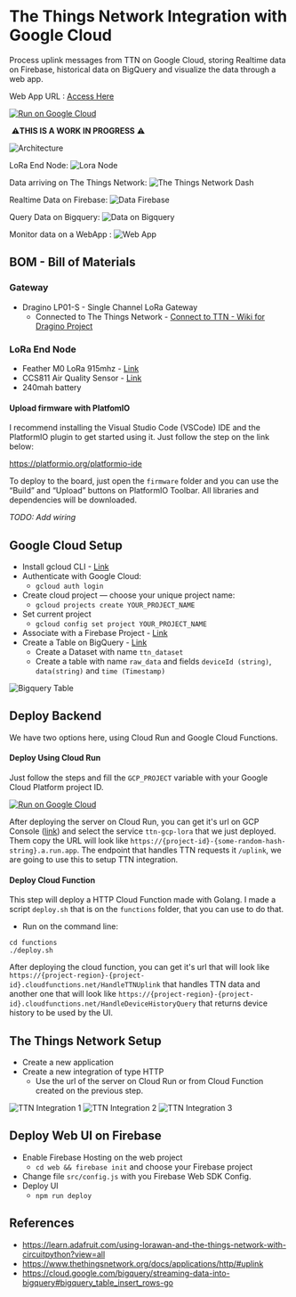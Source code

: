 # The Things Network Integration with Google Cloud

Process uplink messages from TTN on Google Cloud, storing Realtime data on Firebase, historical data on BigQuery and visualize the data through a web app.

Web App URL : [Access Here](https://ttn-gcp-lora.firebaseapp.com/)

[![Run on Google Cloud](https://storage.googleapis.com/cloudrun/button.svg)](https://console.cloud.google.com/cloudshell/editor?shellonly=true&cloudshell_image=gcr.io/cloudrun/button&cloudshell_git_repo=https://github.com/alvarowolfx/gcloud-lora-ttn&cloudshell_working_dir=functions)

️ ⚠️️️️**THIS IS A WORK IN PROGRESS** ⚠️

![Architecture](./images/flow.png)

LoRa End Node:
![Lora Node](./images/lora-node.jpg)

Data arriving on The Things Network:
![The Things Network Dash](./images/ttn.png)

Realtime Data on Firebase:
![Data Firebase](./images/fb-data.png)

Query Data on Bigquery:
![Data on Bigquery](./images/query-data.png)

Monitor data on a WebApp :
![Web App](./images/ttn-web-app.png)

## BOM - Bill of Materials

### Gateway 
* Dragino LP01-S - Single Channel LoRa Gateway
  * Connected to The Things Network - [Connect to TTN - Wiki for Dragino Project](https://wiki.dragino.com/index.php?title=Connect_to_TTN)

### LoRa End Node

* Feather M0 LoRa 915mhz - [Link](https://www.adafruit.com/product/3178) 
* CCS811 Air Quality Sensor - [Link](https://learn.sparkfun.com/tutorials/ccs811-air-quality-breakout-hookup-guide?_ga=2.196632293.895409039.1555180411-1431402083.1549724810)
* 240mah battery

#### Upload firmware with PlatfomIO

I recommend installing the Visual Studio Code (VSCode) IDE and the PlatformIO plugin to get started using it. Just follow the step on the link below: 

https://platformio.org/platformio-ide

To deploy to the board, just open the `firmware` folder and you can use the “Build” and “Upload” buttons on PlatformIO Toolbar. All libraries and dependencies will be downloaded.

*TODO: Add wiring*

## Google Cloud Setup

* Install gcloud CLI - [Link](https://cloud.google.com/sdk/install)
* Authenticate with Google Cloud:
    * `gcloud auth login`
* Create cloud project — choose your unique project name:
    * `gcloud projects create YOUR_PROJECT_NAME`
* Set current project
    * `gcloud config set project YOUR_PROJECT_NAME`
* Associate with a Firebase Project - [Link](https://console.firebase.google.com/)
* Create a Table on BigQuery - [Link](https://console.cloud.google.com/bigquery)
  * Create a Dataset with name `ttn_dataset` 
  * Create a table with name `raw_data` and fields `deviceId (string)`, `data(string)` and `time (Timestamp)`

![Bigquery Table](./images/bq-table.png)

## Deploy Backend

We have two options here, using Cloud Run and Google Cloud Functions.

#### Deploy Using Cloud Run

Just follow the steps and fill the `GCP_PROJECT` variable with your Google Cloud Platform project ID.

[![Run on Google Cloud](https://storage.googleapis.com/cloudrun/button.svg)](https://console.cloud.google.com/cloudshell/editor?shellonly=true&cloudshell_image=gcr.io/cloudrun/button&cloudshell_git_repo=https://github.com/alvarowolfx/gcloud-lora-ttn&cloudshell_working_dir=functions)

After deploying the server on Cloud Run, you can get it's url on GCP Console ([link](https://console.cloud.google.com/run)) and select the service `ttn-gcp-lora` that we just deployed. Them copy the URL will look like `https://{project-id}-{some-random-hash-string}.a.run.app`. The endpoint that handles TTN requests it `/uplink`, we are going to use this to setup TTN integration.

#### Deploy Cloud Function

This step will deploy a HTTP Cloud Function made with Golang. I made a script `deploy.sh` that is on the `functions` folder, that you can use to do that.

* Run on the command line:
```
cd functions
./deploy.sh
```

After deploying the cloud function, you can get it's url that will look like `https://{project-region}-{project-id}.cloudfunctions.net/HandleTTNUplink` that handles TTN data and another one that will look like `https://{project-region}-{project-id}.cloudfunctions.net/HandleDeviceHistoryQuery` that returns device history to be used by the UI.

## The Things Network Setup

* Create a new application
* Create a new integration of type HTTP
  * Use the url of the server on Cloud Run or from Cloud Function created on the previous step.

![TTN Integration 1](./images/ttn-integration1.png)
![TTN Integration 2](./images/ttn-integration2.png)
![TTN Integration 3](./images/ttn-integration3.png)

## Deploy Web UI on Firebase

* Enable Firebase Hosting on the web project
  * `cd web && firebase init` and choose your Firebase project
* Change file `src/config.js` with you Firebase Web SDK Config.
* Deploy UI
  * `npm run deploy`

## References
* https://learn.adafruit.com/using-lorawan-and-the-things-network-with-circuitpython?view=all
* https://www.thethingsnetwork.org/docs/applications/http/#uplink
* https://cloud.google.com/bigquery/streaming-data-into-bigquery#bigquery_table_insert_rows-go
